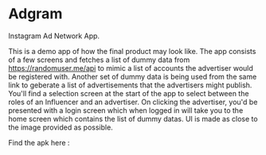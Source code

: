 # Adgram

Instagram Ad Network App.

This is a demo app of how the final product may look like. The app consists of a few screens and fetches a list of dummy data from https://randomuser.me/api to mimic a list of accounts the advertiser would be registered with. Another set of dummy data is being used from the same link to geberate a list of advertisements that the advertisers might publish. You'll find a selection screen at the start of the app to select between the roles of an Influencer and an advertiser. On clicking the advertiser, you'd be presented with a login screen which when logged in will take you to the home screen which contains the list of dummy datas. UI is made as close to the image provided as possible.

Find the apk here :
